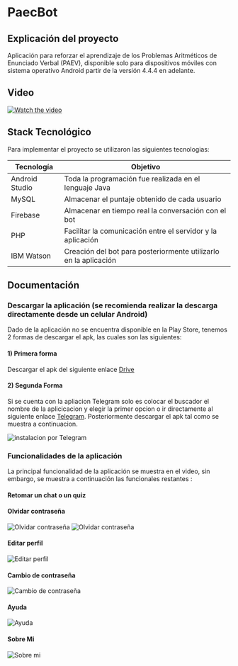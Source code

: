 
# PaecBot

## Explicación del proyecto
Aplicación para reforzar el aprendizaje de los Problemas Aritméticos de Enunciado Verbal (PAEV), disponible solo para dispositivos móviles con sistema operativo Android partir de la versión 4.4.4 en adelante. 

## Video

[![Watch the video](https://i.ibb.co/Rjdm7zD/youtube.jpg)](https://www.youtube.com/watch?v=fURgvzGF0E0)

## Stack Tecnológico 
Para implementar el proyecto se utilizaron las siguientes tecnologias:

| Tecnología | Objetivo |
| ------ | ------ |
| Android Studio | Toda la programación fue realizada en el lenguaje Java|
| MySQL | Almacenar el puntaje obtenido de cada usuario|
| Firebase | Almacenar en tiempo real la conversación con el bot|
| PHP | Facilitar la comunicación entre el servidor y la aplicación|
| IBM Watson | Creación del bot para posteriormente utilizarlo en la aplicación|

## Documentación
### Descargar la aplicación (se recomienda realizar la descarga directamente desde un celular Android)
Dado de la aplicación no se encuentra disponible en la Play Store, tenemos 2 formas de descargar el apk, las cuales son las siguientes: 
#### 1) Primera forma 
Descargar el apk del siguiente enlace [Drive](https://drive.google.com/file/d/1-elCZShCng-3fWiS7dEqjcB1bLREwoGp/view) 
#### 2) Segunda Forma 
Si se cuenta con la apliacion Telegram solo es colocar el buscador el nombre de la aplicicacion y elegir la primer opcion o ir directamente al siguiente enlace [Telegram](https://t.me/PaecBot_Descarga). Posteriormente descargar el apk tal como se muestra a continuacion. 

![instalacion por Telegram](https://i.ibb.co/Vx6SxvG/Captura-de-pantalla-186.png)

### Funcionalidades de la aplicación
La principal funcionalidad de la aplicación se muestra en el video, sin embargo, se muestra a continuación las funcionales restantes :

#### Retomar un chat o un quiz

#### Olvidar contraseña
![Olvidar contraseña](https://i.ibb.co/W3SGdMg/Captura-de-pantalla-191.png)
![Olvidar contraseña](https://i.ibb.co/9GYMsK0/Captura-de-pantalla-192.png)

#### Editar perfil  
![Editar perfil](https://i.ibb.co/TY5BnR7/Captura-de-pantalla-187.png)

#### Cambio de contraseña
![Cambio de contraseña](https://i.ibb.co/Ns2GGjd/Captura-de-pantalla-188.png)

#### Ayuda
![Ayuda](https://i.ibb.co/PzZ9BXw/Captura-de-pantalla-189.png)

#### Sobre Mi
![Sobre mi](https://i.ibb.co/fF135Dr/Captura-de-pantalla-193.png)


